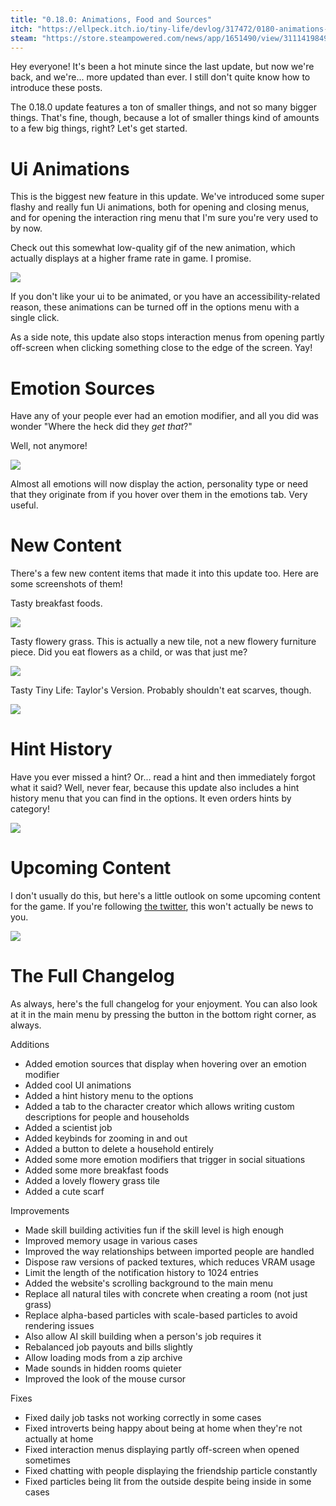 ```yaml
---
title: "0.18.0: Animations, Food and Sources"
itch: "https://ellpeck.itch.io/tiny-life/devlog/317472/0180-animations-food-and-sources"
steam: "https://store.steampowered.com/news/app/1651490/view/3111419849470831533"
---
```


Hey everyone! It's been a hot minute since the last update, but now we're back, and we're... more updated than ever. I still don't quite know how to introduce these posts.

The 0.18.0 update features a ton of smaller things, and not so many bigger things. That's fine, though, because a lot of smaller things kind of amounts to a few big things, right? Let's get started.

# Ui Animations
This is the biggest new feature in this update. We've introduced some super flashy and really fun Ui animations, both for opening and closing menus, and for opening the interaction ring menu that I'm sure you're very used to by now.

Check out this somewhat low-quality gif of the new animation, which actually displays at a higher frame rate in game. I promise.

![](https://img.itch.zone/aW1nLzc1MDMxMDkuZ2lm/original/EXy0ok.gif)

If you don't like your ui to be animated, or you have an accessibility-related reason, these animations can be turned off in the options menu with a single click.

As a side note, this update also stops interaction menus from opening partly off-screen when clicking something close to the edge of the screen. Yay!

# Emotion Sources
Have any of your people ever had an emotion modifier, and all you did was wonder "Where the heck did they *get that*?"

Well, not anymore!

![](https://img.itch.zone/aW1nLzc1MDMxMTEucG5n/original/Oj2dtw.png)

Almost all emotions will now display the action, personality type or need that they originate from if you hover over them in the emotions tab. Very useful.

# New Content
There's a few new content items that made it into this update too. Here are some screenshots of them!

Tasty breakfast foods.

![](https://img.itch.zone/aW1nLzc1MDMxMjIucG5n/original/38a9VI.png)

Tasty flowery grass. This is actually a new tile, not a new flowery furniture piece. Did you eat flowers as a child, or was that just me?

![](https://img.itch.zone/aW1nLzc1MDMxMjMucG5n/original/Z5TQBL.png)

Tasty Tiny Life: Taylor's Version. Probably shouldn't eat scarves, though.

![](https://img.itch.zone/aW1nLzc1MDMxMjkucG5n/original/1JyYYP.png)

# Hint History
Have you ever missed a hint? Or... read a hint and then immediately forgot what it said? Well, never fear, because this update also includes a hint history menu that you can find in the options. It even orders hints by category!

![](https://img.itch.zone/aW1nLzc1MDMxMzgucG5n/original/wtjEhs.png)

# Upcoming Content
I don't usually do this, but here's a little outlook on some upcoming content for the game. If you're following [the twitter](https://twitter.com/TinyLifeGame), this won't actually be news to you.

![](https://img.itch.zone/aW1nLzc1MDMxNDMucG5n/original/LSVSSQ.png)

# The Full Changelog
As always, here's the full changelog for your enjoyment. You can also look at it in the main menu by pressing the button in the bottom right corner, as always.

Additions
- Added emotion sources that display when hovering over an emotion modifier
- Added cool UI animations
- Added a hint history menu to the options
- Added a tab to the character creator which allows writing custom descriptions for people and households
- Added a scientist job
- Added keybinds for zooming in and out
- Added a button to delete a household entirely
- Added some more emotion modifiers that trigger in social situations
- Added some more breakfast foods
- Added a lovely flowery grass tile
- Added a cute scarf

Improvements
- Made skill building activities fun if the skill level is high enough
- Improved memory usage in various cases
- Improved the way relationships between imported people are handled
- Dispose raw versions of packed textures, which reduces VRAM usage
- Limit the length of the notification history to 1024 entries
- Added the website's scrolling background to the main menu
- Replace all natural tiles with concrete when creating a room (not just grass)
- Replace alpha-based particles with scale-based particles to avoid rendering issues
- Also allow AI skill building when a person's job requires it
- Rebalanced job payouts and bills slightly
- Allow loading mods from a zip archive
- Made sounds in hidden rooms quieter
- Improved the look of the mouse cursor

Fixes
- Fixed daily job tasks not working correctly in some cases
- Fixed introverts being happy about being at home when they're not actually at home
- Fixed interaction menus displaying partly off-screen when opened sometimes
- Fixed chatting with people displaying the friendship particle constantly
- Fixed particles being lit from the outside despite being inside in some cases
